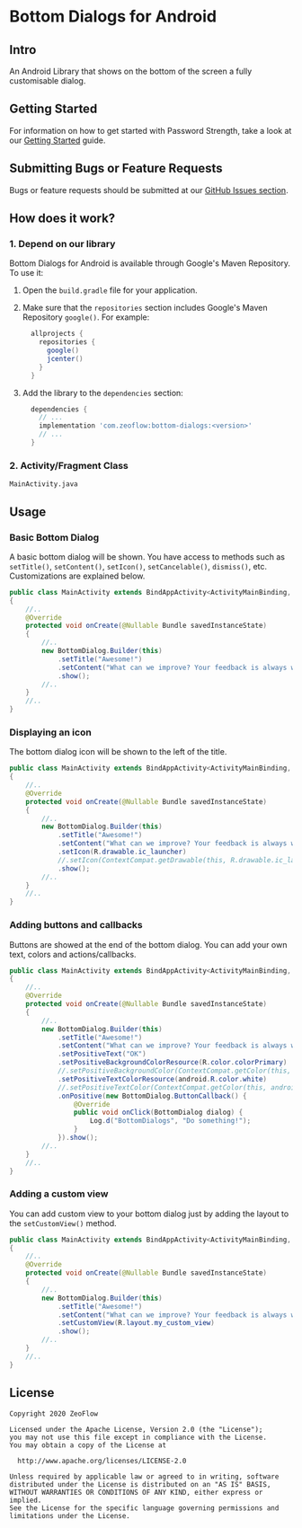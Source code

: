# Bottom Dialogs for Android

## Intro
An Android Library that shows on the bottom of the screen a fully
customisable dialog.

## Getting Started
For information on how to get started with Password Strength,
take a look at our [Getting Started](docs/getting-started.md) guide.

## Submitting Bugs or Feature Requests
Bugs or feature requests should be submitted at our [GitHub Issues section](https://github.com/zeoflow/bottom-dialogs/issues).

## How does it work?
### 1. Depend on our library

Bottom Dialogs for Android is available through Google's Maven Repository.
To use it:

1.  Open the `build.gradle` file for your application.
2.  Make sure that the `repositories` section includes Google's Maven Repository
    `google()`. For example:

    ```groovy
      allprojects {
        repositories {
          google()
          jcenter()
        }
      }
    ```

3.  Add the library to the `dependencies` section:

    ```groovy
      dependencies {
        // ...
        implementation 'com.zeoflow:bottom-dialogs:<version>'
        // ...
      }
    ```

### 2. Activity/Fragment Class
`MainActivity.java`

## Usage
### Basic Bottom Dialog

A basic bottom dialog will be shown. You have access to methods such as `setTitle()`, `setContent()`, `setIcon()`, `setCancelable()`, `dismiss()`, etc. Customizations are explained below.

```java
public class MainActivity extends BindAppActivity<ActivityMainBinding, MainViewBinding>
{
    //..
    @Override
    protected void onCreate(@Nullable Bundle savedInstanceState)
    {
        //..
        new BottomDialog.Builder(this)
            .setTitle("Awesome!")
            .setContent("What can we improve? Your feedback is always welcome.")
            .show();
        //..
    }
    //..
}
```


### Displaying an icon
The bottom dialog icon will be shown to the left of the title.

```Java
public class MainActivity extends BindAppActivity<ActivityMainBinding, MainViewBinding>
{
    //..
    @Override
    protected void onCreate(@Nullable Bundle savedInstanceState)
    {
        //..
        new BottomDialog.Builder(this)
            .setTitle("Awesome!")
            .setContent("What can we improve? Your feedback is always welcome.")
            .setIcon(R.drawable.ic_launcher)
            //.setIcon(ContextCompat.getDrawable(this, R.drawable.ic_launcher))
            .show();
        //..
    }
    //..
}
```

### Adding buttons and callbacks
Buttons are showed at the end of the bottom dialog. You can add your own text, colors and actions/callbacks.

```Java
public class MainActivity extends BindAppActivity<ActivityMainBinding, MainViewBinding>
{
    //..
    @Override
    protected void onCreate(@Nullable Bundle savedInstanceState)
    {
        //..
        new BottomDialog.Builder(this)
            .setTitle("Awesome!")
            .setContent("What can we improve? Your feedback is always welcome.")
            .setPositiveText("OK")
            .setPositiveBackgroundColorResource(R.color.colorPrimary)
            //.setPositiveBackgroundColor(ContextCompat.getColor(this, R.color.colorPrimary)
            .setPositiveTextColorResource(android.R.color.white)
            //.setPositiveTextColor(ContextCompat.getColor(this, android.R.color.colorPrimary)
            .onPositive(new BottomDialog.ButtonCallback() {
                @Override
                public void onClick(BottomDialog dialog) {
                    Log.d("BottomDialogs", "Do something!");
                }
            }).show();
        //..
    }
    //..
}
```

### Adding a custom view
You can add custom view to your bottom dialog just by adding the layout to the `setCustomView()` method.

```Java
public class MainActivity extends BindAppActivity<ActivityMainBinding, MainViewBinding>
{
    //..
    @Override
    protected void onCreate(@Nullable Bundle savedInstanceState)
    {
        //..
        new BottomDialog.Builder(this)
            .setTitle("Awesome!")
            .setContent("What can we improve? Your feedback is always welcome.")
            .setCustomView(R.layout.my_custom_view)
            .show();
        //..
    }
    //..
}
```

## License
    Copyright 2020 ZeoFlow
    
    Licensed under the Apache License, Version 2.0 (the "License");
    you may not use this file except in compliance with the License.
    You may obtain a copy of the License at
    
      http://www.apache.org/licenses/LICENSE-2.0
    
    Unless required by applicable law or agreed to in writing, software
    distributed under the License is distributed on an "AS IS" BASIS,
    WITHOUT WARRANTIES OR CONDITIONS OF ANY KIND, either express or implied.
    See the License for the specific language governing permissions and
    limitations under the License.